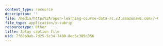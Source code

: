 ```yaml
---
content_type: resource
description: ''
file: /media/https%3A/open-learning-course-data-rc.s3.amazonaws.com/7-01sc-fundamentals-of-biology-fall-2011/7f68b9ab7d255c3474808ec5c385d056_PzY0MWEEE6U.srt
file_type: application/x-subrip
resourcetype: Other
title: 3play caption file
uid: 7f68b9ab-7d25-5c34-7480-8ec5c385d056
---
```

